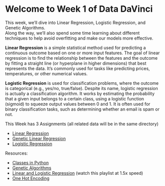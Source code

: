 # **Welcome to Week 1 of Data DaVinci**

This week, we’ll dive into Linear Regression, Logistic Regression, and Genetic Algorithms.  
Along the way, we’ll also spend some time learning about different techniques to help avoid overfitting and make our models more effective.

**Linear Regression** is a simple statistical method used for predicting a continuous outcome based on one or more input features. The goal of linear regression is to find the relationship between the features and the outcome by fitting a straight line (or hyperplane in higher dimensions) that best represents the data. It’s commonly used for tasks like predicting prices, temperatures, or other numerical values.

**Logistic Regression** is used for classification problems, where the outcome is categorical (e.g., yes/no, true/false). Despite its name, logistic regression is actually a classification algorithm. It works by estimating the probability that a given input belongs to a certain class, using a logistic function (sigmoid) to squeeze output values between 0 and 1. It is often used for binary classification tasks, such as determining whether an email is spam or not.

This Week has 3 Assignments (all related data will be in the same directory)

- [Linear Regression](./Linear-Regression/linear_regression.ipynb)
- [Genetic Linear Regression](./Linear-Regression/genetic_linear_regression.ipynb)
- [Logistic Regression](./Logistic-Regression/logistic_regression.ipynb)

Resources:

- [Classes in Python](https://realpython.com/python-classes/)  
- [Genetic Algorithms](https://www.youtube.com/watch?feature=shared&v=uQj5UNhCPuo)  
- [Linear and Logistic Regression](https://www.youtube.com/playlist?list=PLkDaE6sCZn6FNC6YRfRQc_FbeQrF8BwGI) (watch this playlist at 1.5x speed)
- [One Hot Encoding](https://www.datacamp.com/tutorial/one-hot-encoding-python-tutorial)